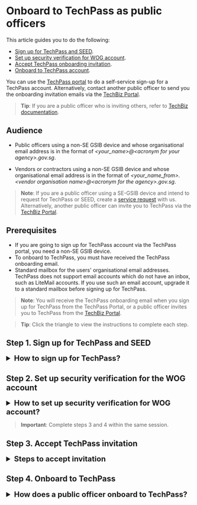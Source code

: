 # Onboard to TechPass as public officers

This article guides you to do the following:
- [Sign up for TechPass and SEED](#step-1-sign-up-for-techpass-and-seed).
- [Set up security verification for WOG account](#step-2-set-up-security-verification-for-the-wog-account).
- [Accept TechPass onboarding invitation](#step-3-accept-techpass-invitation).
- [Onboard to TechPass account](#step-4-onboard-to-techpass).

<!--TechPass](https://portal.techpass.suite.gov.sg)
[SEED](https://docs.developer.tech.gov.sg/docs/security-suite-for-engineering-endpoint-devices/#/)-->

You can use the [TechPass portal](https://portal.techpass.suite.gov.sg) to do a self-service sign-up for a TechPass account. Alternatively, contact another public officer to send you the onboarding invitation emails via the [TechBiz Portal](https://portal.techbiz.suite.gov.sg).

> **Tip**: If you are a public officer who is inviting others, refer to [TechBiz documentation](https://docs.developer.tech.gov.sg/docs/techbiz-documentation/).


## Audience

- Public officers using a non-SE GSIB device and whose organisational email address is in the format of *\<your_name\>@\<acronym for your agency\>.gov.sg*.

- Vendors or contractors using a non-SE GSIB device and whose organisational email address is in the format of *\<your_name_from\>.\<vendor organisation name\>@\<acronym for the agency\>.gov.sg*.

> **Note**: If you are a public officer using a SE-GSIB device and intend to request for TechPass or SEED, create a [service request](https://go.gov.sg/techpass-sr) with us. Alternatively, another public officer can invite you to TechPass via the [TechBiz Portal](portal.techbiz.suite.gov.sg).

## Prerequisites

- If you are going to sign up for TechPass account via the TechPass portal, you need a non-SE GSIB device.
- To onboard to TechPass, you must have received the TechPass onboarding email.
- Standard mailbox for the users' organisational email addresses. TechPass does not support email accounts which do not have an inbox, such as LiteMail accounts. If you use such an email account, upgrade it to a standard mailbox before signing up for TechPass.

> **Note**: You will receive the TechPass onboarding email when you sign up for TechPass from the TechPass Portal, or a public officer invites you to TechPass from the [TechBiz Portal](portal.techbiz.suite.gov.sg).



> **Tip**: Click the triangle to view the instructions to complete each step.


## Step 1. Sign up for TechPass and SEED

<details>
  <summary style="font-size:20px;font-weight:bold">How to sign up for TechPass?</summary>

  **To get TechPass invitation email**

  1. From your non-SE GSIB device, go to the [TechPass portal](https://portal.techpass.suite.gov.sg) and click **Sign Up**.

  <kbd>![sign-up](assets/images/onboarding/po-non-se/sign-up-new.png)</kbd>

  2. Enter your organisational email address.

  > **Tip**: For more information on the acceptable email formats, refer to the [Audience](#audience) section.

  3. Indicate if you want to onboard your non-GSIB or non-DWP device to SEED and select **I'm not a robot**.

  > **Note**:
  >- To access SGTS services using a non-GSIB or non-DWP device, you need SEED.
  >
  >
  >- Apart from the GSIB device, you can access SGTS services via a Government Managed Device(GMD). To achieve this, onboard your non-GSIB or non-DWP device to SEED.

  <kbd>![sign-up-submit](assets/images/onboarding/po-non-se/latest-po-sign-up-non-se-gsib-1.png)</kbd>

  4. Click **Submit**. We will send you the TechPass onboarding invitation email.

  > **Additional information**:
  >- When your request is approved, you'll receive two separate onboarding emails for TechPass and SEED.
  >- If you have requested for SEED provisioning, you will receive the SEED onboarding email around the next three business days.
  >- A TechPass account is created for you and will be *pending* to be activated.
  >- It becomes activated when you [accept the invitation](#step-3-accept-techpass-invitation) and [complete the TechPass onboarding journey](#step-4-onboard-to-techpass).
  >- The TechPass and SEED onboarding invitation emails are valid for 30 days. Refer to SEED documentation for more information on what to do if your SEED onboarding invitation has expired.
  >- If you do not onboard to TechPass within 30 days, we will terminate your TechPass account and notify you via email before the termination. You can again sign up via the TechPass portal or request for TechPass and SEED.
  >- Onboard to TechPass before enrolling your non-GSIB or non-DWP device to SEED.


  </details>

## Step 2. Set up security verification for the WOG account

<details>
  <summary style="font-size:20px;font-weight:bold">How to set up security verification for WOG account?</summary>

  > **Important**:<br>
  > You need to set up security verification (multi-factor authentication) for your Whole-of-Government(WOG) account to:
    >- Access Singapore Government Technology Stack (SGTS) services and tools from your GMD device.
    >- To view your SG Govt M365 profile on the Microsoft Authenticator app.

    **To set up security verification for WOG account**

  1. From your non-SE GSIB device, go to [Azure Active Directory](https://account.activedirectory.windowsazure.com/proofup.aspx).

> **Note**: To sign in, use your organisational email address and email password.
  2. Select **Mobile app** as the preferred authenticating method, and we strongly recommend you choose **Receive notifications for verification**.

  3. Click **Set up**.
  <kbd>![security-verification](assets/images/security-verification-for-wog/step-1-selection.png)</kbd>
  4. Follow the on-screen instructions on the **Configure mobile app** page.
  <kbd>![scan-qr-code](assets/images/security-verification-for-wog/reset-wog-mfa/scan-qr-code-updated.png)</kbd>
  When you scan the QR code on your computer screen, your WOG account gets listed on the authenticator app, and your activation status is confirmed when you click **Next**.
  5. In the **Additional security verification** page, click **Next**.
  <kbd>![after-scan](assets/images/security-verification-for-wog/additional-security-verification-next.png)</kbd>
  A notification is sent to your mobile app to verify that you are reachable on your mobile device.
  6. Approve sign-in on the **Authenticator** app.
  7. Click **Done**.
  <kbd>![step2-done](assets/images/security-verification-for-wog/step2-done.png)</kbd>
  8. Your **Profile** page is displayed.
  <kbd>![profile-page](assets/images/security-verification-for-wog/completion-of-setup.png)</kbd>
  <!--<kbd>![profile-page](assets/images/security-verification-for-wog/completion-of-setup-updated.png)</kbd>-->

  </details>


  > **Important**: Complete steps 3 and 4 within the same session.

## Step 3. Accept TechPass invitation

<details>
  <summary style="font-size:20px;font-weight:bold">Steps to accept invitation</summary>

Onboard to TechPass within 30 days of receiving the TechPass invitation email. If you do not onboard within 30 days, we will terminate your TechPass account, and you need to sign up again or request for a TechPass account from a public officer.

  **To accept TechPass invitation**

  1. On your GSIB device, open the TechPass onboarding invitation email.

  > **Note**:
  >- If you do not see this email in your inbox:
  >
  >
  >- check if it is the same email address you provided during the TechPass self-sign-up or in your request for TechPass to a public officer
  >- If a spam filter or email rule moved it to other folders, Junk Email, Deleted Items or Archive folder.

  2. Click **Accept invitation** and proceed with **Onboarding to TechPass**. If you are already signed in to your WOG account, it will direct you to **Review Permissions**.

  <kbd>![accept-invitation](assets/images/onboarding/po-non-se/accept-invitation.png)</kbd>


</details>

## Step 4. Onboard to TechPass
<details>
  <summary style="font-size:20px;font-weight:bold">How does a public officer onboard to TechPass?</summary>

  **To onboard to your TechPass account**

  1. In **Review Permissions**, click **Accept**.

  <kbd>![after-accept-invitation-1](assets/images/onboarding/po-non-se/after-accept-invitation-1.png ':size=400')</kbd>

  > **Note**: If you are not signed in to your WOG account while [accepting the invitation](#step-3-accept-techpass-invitation), you will be prompted to sign in before proceeding further.

  2. Click **Log in with TechPass**.

  <kbd>![log-in-with-techpass](assets/images/onboarding/po-non-se/log-in-with-techpass.png ':size=400')</kbd>

  3. Click **Next**.

  <kbd>![more-info-after-login](assets/images/onboarding/po-non-se/more-info-after-login.png ':size=400')</kbd>

  4. Ensure the organisational email address you used while signing up or requesting for the TechPass account is displayed as username.

  5. Choose one of the following options and click **Next**.

    - If you do not have the Microsoft Authenticator app(recommended) on your mobile phone, download and install it on your [Microsoft phone](https://www.microsoft.com/en-sg/store/apps/windows-phone), [Android](https://play.google.com/store/apps?hl=en&amp;gl=US) or [iOS phone](https://www.apple.com/app-store/) and complete the wizard.
    - To use other authenticators, click **I want to use a different authenticator app**.
    - To use other methods, click **I want to set up a different method**.

    <kbd>![set-up-authenticating-method](assets/images/onboarding/po-non-se/set-up-authenticating-method.png)</kbd>

  > **Note**: While we recommend Microsoft Authenticator, you can choose any other authenticator app. As we recommend Microsoft Authenticator, this article guides you through setting up multi-factor authentication for your TechPass account using that. For other authenticators, refer to the respective help resources.

  6. On your mobile device, open Microsoft **Authenticator** and tap **+ Add account** > **Work or School account**.
  7. Go back to your computer and click **Next**.

  <kbd>![keep-your-account-secure-next](assets/images/onboarding/po-non-se/keep-your-account-secure-next.png)</kbd>

  8. Scan the QR code on your computer screen and click **Next**. Your TechPass account gets activated and linked to the authenticator app.

  <kbd>![after-scanning-qr-code](assets/images/onboarding/po-non-se/after-scanning-qr-code.png)</kbd>

  The Authenticator sends a notification for you to approve and confirm if the security verification set-up is correct.

  9. Tap **APPROVE** on your mobile device. On your computer, you will see that you have approved your sign-in.

  10. Click **Next**.

  <kbd>![sign-in-approved](assets/images/onboarding/po-non-se/sign-in-approved.png)</kbd>

  11. When you see the success message, click **Done**.

  <kbd>![authenticator-set-up-success](assets/images/onboarding/po-non-se/success-onboard.png)</kbd>

  You will now be directed to the Terms of Use page.

  12. Click the arrow to view the **TechPass Terms of Use**.

  <kbd>![techpass-terms-of-use](assets/images/onboarding/po-non-se/techpass-terms-of-use.png)</kbd>

  13. Read the TechPass **Terms of Use** and click **Accept**.

  <kbd>![accept-terms-of-use](assets/images/onboarding/po-non-se/accept-terms-of-use.png)</kbd>

  14. Click the arrow to view the **TechPass Privacy Policy**.

  <kbd>![techpass-view-privacy-policy](assets/images/onboarding/po-non-se/techpass-view-privacy-policy.png)</kbd>

  15. Read the TechPass **Privacy Policy** and click **Accept**.

  <kbd>![accept-techpass-privacy-policy](assets/images/onboarding/po-non-se/accept-techpass-privacy-policy.png)</kbd>

  16. Click the arrow to view the **TechPass MDM AUP Policy**.

  <kbd>![mdm-acceptable-use-policy](assets/images/onboarding/po-non-se/mdm-aup-1.png)</kbd>

  17. Read the policy details and click **Accept**.

  <kbd>![mdm-acceptable-use-policy](assets/images/onboarding/po-non-se/accept-mdm-aup.png)</kbd>

  You have now successfully onboarded to TechPass. You can now proceed to onboard your non-GSIB or non-DWP device to SEED.

> **Note**: Refer to [Prerequisites for onboarding your device to SEED](https://docs.developer.tech.gov.sg/docs/security-suite-for-engineering-endpoint-devices/#/prerequisites-for-onboarding) before proceeding to onboard your non-GSIB or non-DWP device to SEED.

</details>
